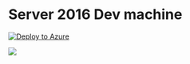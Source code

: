 # Server 2016 Dev machine

[![Deploy to Azure](http://azuredeploy.net/deploybutton.png)](https://azuredeploy.net/)



<a href="https://portal.azure.com/#create/Microsoft.Template/uri/https%3A%2F%2Fraw.githubusercontent.com%2Fjacqinthebox%2Fpresentations%2Fmaster%2Fvm-windows-dev%2Fazuredeploy.json" target="_blank">
    <img src="http://azuredeploy.net/deploybutton.png"/>
</a>

